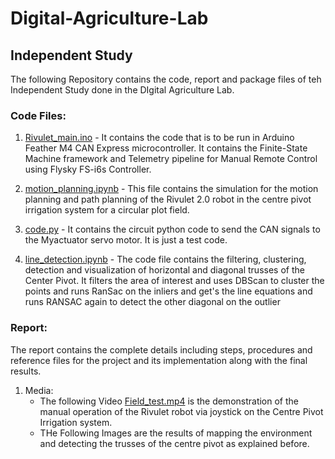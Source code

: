 # Digital-Agriculture-Lab
## Independent Study

The following Repository contains the code, report and package files of teh Independent Study done in the DIgital Agriculture Lab. 

### Code Files:

1) [Rivulet_main.ino](Rivulet_2.0/Rivulet_main.ino) - It contains the code that is to be run in Arduino Feather M4 CAN Express microcontroller. It contains the Finite-State Machine framework and Telemetry pipeline for Manual Remote Control using Flysky FS-i6s Controller.

2) [motion_planning.ipynb](Rivulet_2.0/motion_planning.ipynb) - This file contains the simulation for the motion planning and path planning of the Rivulet 2.0 robot in the centre pivot irrigation system for a circular plot field.
   
3) [code.py](Rivulet_2.0/code.py) - It contains the circuit python code to send the CAN signals to the Myactuator servo motor. It is just a test code.

4) [line_detection.ipynb](Rivulet_2.0/line_detection.ipynb) - The code file contains the filtering, clustering, detection and visualization of horizontal and diagonal trusses of the Center Pivot. It filters the area of interest and uses DBScan to cluster the points and runs RanSac on the inliers and get's the line equations and runs RANSAC again to detect the other diagonal on the outlier

### Report: 
   The report contains the complete details including steps, procedures and reference files for the project and its implementation along with the final results.

1. Media: 
   - The following Video [Field_test.mp4](Media/Field_Test.mp4) is the demonstration of the manual operation of the Rivulet robot via joystick on the Centre Pivot Irrigation system.
   - THe Following Images are the results of mapping the environment and detecting the trusses of the centre pivot as explained before. 
